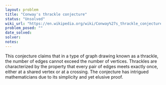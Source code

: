 ```yaml
---
layout: problem
title: "Conway's thrackle conjecture"
status: "Unsolved"
wiki_url: "https://en.wikipedia.org/wiki/Conway%27s_thrackle_conjecture"
problem_posed: ""
date_solved:
solver:
notes:
---
```

This conjecture claims that in a type of graph drawing known as a thrackle, the number of edges cannot exceed the number of vertices. Thrackles are characterized by the property that every pair of edges meets exactly once, either at a shared vertex or at a crossing. The conjecture has intrigued mathematicians due to its simplicity and yet elusive proof.